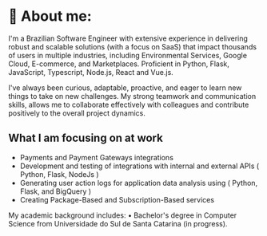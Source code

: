 # 💫 About me:
I'm a Brazilian Software Engineer with extensive experience in delivering robust and scalable solutions (with a focus on SaaS) that impact thousands of users in multiple industries, including Environmental Services, Google Cloud, E-commerce, and Marketplaces. Proficient in Python, Flask, JavaScript, Typescript, Node.js, React and Vue.js.

I've always been curious, adaptable, proactive, and eager to learn new things to take on new challenges.
My strong teamwork and communication skills, allows me to collaborate effectively with colleagues and contribute positively to the overall project dynamics.

<h2>
  What I am focusing on at work
</h2>

<ul>
  <li>Payments and Payment Gateways integrations</li>
  <li>Development and testing of integrations with internal and external APIs ( Python, Flask, NodeJs )</li>
  <li>Generating user action logs for application data analysis using ( Python, Flask, and BigQuery )</li>
  <li>Creating Package-Based and Subscription-Based services</li>
</ul>

My academic background includes:
• Bachelor's degree in Computer Science from Universidade do Sul de Santa Catarina (in progress).
<br><br>

